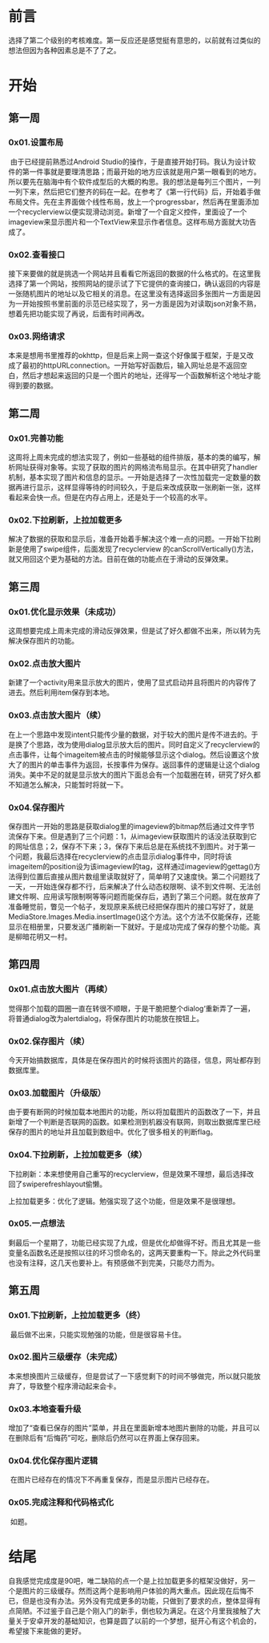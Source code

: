 # 前言

​		选择了第二个级别的考核难度。第一反应还是感觉挺有意思的，以前就有过类似的想法但因为各种因素总是不了了之。

# 开始

## 第一周 ##

### 0x01.设置布局

​		由于已经提前熟悉过Android Studio的操作，于是直接开始打码。我认为设计软件的第一件事就是要理清思路；而最开始的地方应该就是用户第一眼看到的地方。所以要先在脑海中有个软件成型后的大概的构思。我的想法是每列三个图片，一列一列下来，然后把它们整齐的码在一起。在参考了《第一行代码》后，开始着手做布局文件。先在主界面做个线性布局，放上一个progressbar，然后再在里面添加一个recyclerview以便实现滑动浏览。新增了一个自定义控件，里面设了一个imageview来显示图片和一个TextView来显示作者信息。这样布局方面就大功告成了。

### 0x02.查看接口

​		接下来要做的就是挑选一个网站并且看看它所返回的数据的什么格式的。在这里我选择了第一个网站，按照网站的提示试了下它提供的查询接口，确认返回的内容是一张随机图片的地址以及它相关的消息。在这里没有选择返回多张图片一方面是因为一开始按照书里前面的示范已经实现了，另一方面是因为对读取json对象不熟，想着先把功能实现了再说，后面有时间再改。

### 0x03.网络请求

​		本来是想用书里推荐的okhttp，但是后来上网一查这个好像属于框架，于是又改成了最初的httpURLconnection。一开始写好函数后，输入网址总是不返回空白，然后才想起来返回的只是一个图片的地址，还得写一个函数解析这个地址才能得到要的数据。

## 第二周

### 0x01.完善功能

​		这周将上周未完成的想法实现了，例如一些基础的组件排版，基本的类的编写，解析网址获得对象等。实现了获取的图片的网格流布局显示。在其中研究了handler机制，基本实现了图片和信息的显示。一开始是选择了一次性加载完一定数量的数据再进行显示，这样显得等待的时间较久，于是后来改成获取一张刷新一张，这样看起来会快一点。但是在内存占用上，还是处于一个较高的水平。

### 0x02.下拉刷新，上拉加载更多

​		解决了数据的获取和显示后，准备开始着手解决这个难一点的问题。一开始下拉刷新是使用了swipe组件，后面发现了recyclerview 的canScrollVertically()方法，就又用回这个更为基础的方法。目前在做的功能点在于滑动的反弹效果。

## 第三周

### 0x01.优化显示效果（未成功）

​		这周想要完成上周未完成的滑动反弹效果，但是试了好久都做不出来，所以转为先解决保存图片的功能。

### 0x02.点击放大图片

​		新建了一个activity用来显示放大的图片，使用了显式启动并且将图片的内容传了进去。然后利用item保存到本地。

### 0x03.点击放大图片（续）

​		在上一个思路中发现intent只能传少量的数据，对于较大的图片是传不进去的。于是换了个思路，改为使用dialog显示放大后的图片。同时自定义了recyclerview的点击事件，让每个imageitem被点击的时候能够显示这个dialog。然后设置这个放大了的图片的单击事件为返回，长按事件为保存。返回事件的逻辑是让这个dialog消失。美中不足的就是显示放大的图片下面总会有一个加载圈在转，研究了好久都不知道怎么解决，只能暂时将就一下。

### 0x04.保存图片

​		保存图片一开始的思路是获取dialog里的imageview的bitmap然后通过文件字节流保存下来。但是遇到了三个问题：1，从imageview获取图片的话没法获取到它的网址信息；2，保存不下来；3，保存下来后总是在系统找不到图片。对于第一个问题，我最后选择在recyclerview的点击显示dialog事件中，同时将该imageitem的position设为该imageview的tag，这样通过imageview的gettag()方法得到位置后直接从图片数组里读取就好了，简单明了又速度快。第二个问题找了一天，一开始连保存都不行，后来解决了什么动态权限啊、读不到文件啊、无法创建文件啊、应用读写限制啊等等问题而能保存后，遇到了第三个问题。就在放弃了准备睡觉前，瞥见一个帖子，发现原来系统已经把保存图片的接口写好了，就是MediaStore.Images.Media.insertImage()这个方法。这个方法不仅能保存，还能显示在相册里，只要发送广播刷新一下就好。于是成功完成了保存的整个功能。真是柳暗花明又一村。

## 第四周

### 0x01.点击放大图片（再续）

​		觉得那个加载的圆圈一直在转很不顺眼，于是干脆把整个dialog‘重新弄了一遍，将普通dialog改为alertdialog，将保存图片的功能放在按钮上。

### 0x02.保存图片（续）

​		今天开始搞数据库，具体是在保存图片的时候将该图片的路径，信息，网址都存到数据库里。

### 0x03.加载图片（升级版）

​		由于要有断网的时候加载本地图片的功能，所以将加载图片的函数改了一下，并且新增了一个判断是否联网的函数。如果检测到机器没有联网，则取出数据库里已经保存的图片的地址并且加载到数组中。优化了很多相关的判断flag。

### 0x04.下拉刷新，上拉加载更多（续）

​		下拉刷新：本来想使用自己重写的recyclerview，但是效果不理想，最后选择改回了swiperefreshlayout偷懒。

​		上拉加载更多：优化了逻辑。勉强实现了这个功能，但是效果不是很理想。

### 0x05.一点想法

​		剩最后一个星期了，功能已经实现了九成，但是优化却做得不好。而且尤其是一些变量名函数名还是按照以往的坏习惯命名的，这两天要重构一下。除此之外代码里也没有注释，这几天也要补上。有预感做不到完美，只能尽力而为。

## 第五周

### 0x01.下拉刷新，上拉加载更多（终）

​		最后做不出来，只能实现勉强的功能，但是很容易卡住。

### 0x02.图片三级缓存（未完成）

​		本来想换图片三级缓存，但是尝试了一下感觉剩下的时间不够做完，所以就只能放弃了，导致整个程序滑动起来会卡。

### 0x03.本地查看升级

​		增加了“查看已保存的图片”菜单，并且在里面新增本地图片删除的功能，并且可以在删除后有“后悔药”可吃，删除后仍然可以在界面上保存回来。

### 0x04.优化保存图片逻辑

​		在图片已经存在的情况下不再重复保存，而是显示图片已经存在。

### 0x05.完成注释和代码格式化

​		如题。

# 结尾

​		自我感觉完成度是90吧，唯二缺陷的点一个是上拉加载更多的框架没做好，另一个是图片的三级缓存。然而这两个是影响用户体验的两大重点。因此现在后悔不已，但是也没有办法。另外没有完成更多的功能，只做到了要求的点，整体显得有点简陋。不过鉴于自己是个刚入门的新手，倒也较为满足。在这个月里我接触了大量关于安卓开发的基础知识，也算是圆了以前的一个梦想，挺开心有这个机会的，希望接下来能做的更好。
